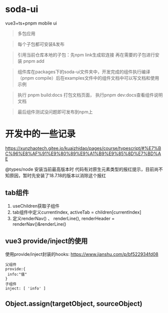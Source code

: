 # soda-ui

vue3+ts+pnpm mobile ui

> 多包应用

> 每个子包都可安装&发布

> 引用当前仓库本地的子包：先npm link生成软连接 再在需要的子包进行安装 pnpm add <pkgname>

> 组件库在packages下的soda-ui文件夹中，开发完成的组件执行编译（pnpm compile）后在examples文件中的组件文档中可以写文档和使用示例

> 执行 pnpm build:docs 打包文档页面， 执行pnpm dev:docs查看组件说明文档

> 最后组件测试没问题即可发布到npm上


# 开发中的一些记录
https://xunzhaotech.gitee.io/kuaizhidao/pages/course/typescript/#%E7%BC%96%E8%AF%91%E9%80%89%E9%A1%B9%E9%85%8D%E7%BD%AE

@types/node 安装当前最高版本时 代码有对原生元素类型的报红提示，目前尚不知原因，暂时先安装了18.7.18的版本以消除这个报红

## tab组件
1. useChildren获取子组件
2. tab组件中定义currentIndex, activeTab = children[currentIndex]
3. 定义renderNav() 、 renderLine(), renderHeader = renderNav()&renderLine()

## vue3 provide/inject的使用
使用provide/inject封装的hooks: https://www.jianshu.com/p/bf522934fd08
```
父组件
provide:{
 info:"值"
}
子组件
inject: [ 'info' ]
```
## Object.assign(targetObject, sourceObject)